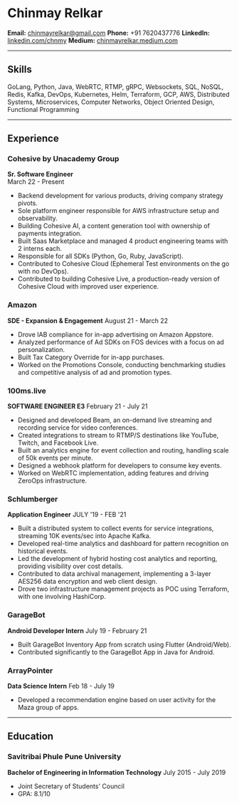 # Chinmay Relkar

**Email:** <chinmayrelkar@gmail.com>  **Phone:** +91 7620437776 **LinkedIn:** [linkedin.com/chnmy](linkedin.com/chnmy)  **Medium:** [chinmayrelkar.medium.com](chinmayrelkar.medium.com)

---

## Skills

GoLang, Python, Java, WebRTC, RTMP, gRPC, Websockets, SQL, NoSQL, Redis, Kafka, DevOps, Kubernetes, Helm, Terraform, GCP, AWS, Distributed Systems, Microservices, Computer Networks, Object Oriented Design, Functional Programming

---

## Experience

### Cohesive by Unacademy Group
**Sr. Software Engineer**  
March 22 - Present

- Backend development for various products, driving company strategy pivots.
- Sole platform engineer responsible for AWS infrastructure setup and observability.
- Building Cohesive AI, a content generation tool with ownership of payments integration.
- Built Saas Marketplace and managed 4 product engineering teams with 2 interns each.
- Responsible for all SDKs (Python, Go, Ruby, JavaScript).
- Contributed to Cohesive Cloud (Ephemeral Test environments on the go with no DevOps).
- Contributed to building Cohesive Live, a production-ready version of Cohesive Cloud with improved user experience.

### Amazon  
**SDE - Expansion & Engagement**  August 21 - March 22

- Drove IAB compliance for in-app advertising on Amazon Appstore.
- Analyzed performance of Ad SDKs on FOS devices with a focus on ad personalization.
- Built Tax Category Override for in-app purchases.
- Worked on the Promotions Console, conducting benchmarking studies and competitive analysis of ad and promotion types.

### 100ms.live
**SOFTWARE ENGINEER E3** February 21 - July 21

- Designed and developed Beam, an on-demand live streaming and recording service for video conferences.
- Created integrations to stream to RTMP/S destinations like YouTube, Twitch, and Facebook Live.
- Built an analytics engine for event collection and routing, handling scale of 50k events per minute.
- Designed a webhook platform for developers to consume key events.
- Worked on WebRTC implementation, adding features and driving ZeroOps infrastructure.

### Schlumberger
**Application Engineer** JULY '19 - FEB '21

- Built a distributed system to collect events for service integrations, streaming 10K events/sec into Apache Kafka.
- Developed real-time analytics and dashboard for pattern recognition on historical events.
- Led the development of hybrid hosting cost analytics and reporting, providing visibility over cost details.
- Contributed to data archival management, implementing a 3-layer AES256 data encryption and web client design.
- Drove two infrastructure management projects as POC using Terraform, with one involving HashiCorp.

### GarageBot
**Android Developer Intern**  July 19 - February 21

- Built GarageBot Inventory App from scratch using Flutter (Android/Web).
- Contributed significantly to the GarageBot App in Java for Android.

### ArrayPointer 
**Data Science Intern**  Feb 18 - July 19

- Developed a recommendation engine based on user activity for the Maza group of apps.

---

## Education

### Savitribai Phule Pune University
**Bachelor of Engineering in Information Technology**  July 2015 - July 2019

- Joint Secretary of Students' Council
- GPA: 8.1/10  
